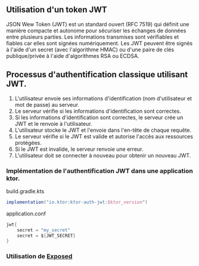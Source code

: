 ## Utilisation d'un token JWT
JSON Wew Token (JWT) est un standard ouvert (RFC 7519) qui définit une manière compacte et autonome pour sécuriser les échanges de données entre plusieurs parties. Les informations transmises sont vérifiables et fiables car elles sont signées numériquement. Les JWT peuvent être signés à l'aide d'un secret (avec l'algorithme HMAC) ou d'une paire de clés publique/privée à l'aide d'algorithmes RSA ou ECDSA.

## Processus d'authentification classique utilisant JWT.
1. L'utilisateur envoie ses informations d'identification (nom d'utilisateur et mot de passe) au serveur.
2. Le serveur vérifie si les informations d'identification sont correctes.
3. Si les informations d'identification sont correctes, le serveur crée un JWT et le renvoie à l'utilisateur.
4. L'utilisateur stocke le JWT et l'envoie dans l'en-tête de chaque requête.
5. Le serveur vérifie si le JWT est valide et autorise l'accès aux ressources protégées.
6. Si le JWT est invalide, le serveur renvoie une erreur.
7. L'utilisateur doit se connecter à nouveau pour obtenir un nouveau JWT.

### Implémentation de l'authentification JWT dans une application ktor.<br>
build.gradle.kts
````gradle
implementation("io.ktor:ktor-auth-jwt:$ktor_version")
````
application.conf
````kotlin
jwt{
    secret = "my_secret"
    secret = ${JWT_SECRET}
}
````

### Utilisation de [Exposed](https://github.com/JetBrains/Exposed)
